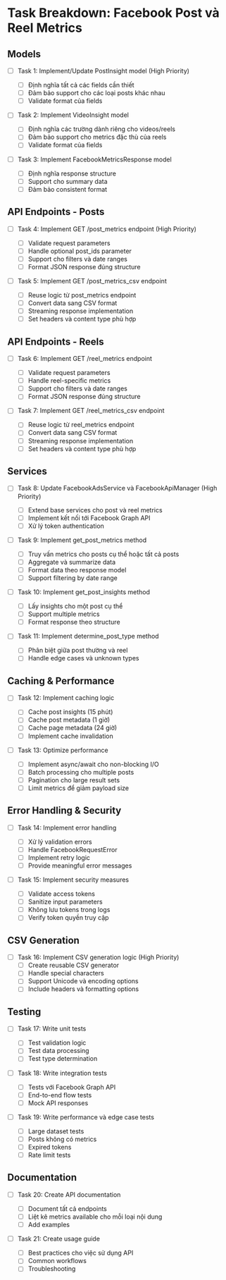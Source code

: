 # Task Breakdown: Facebook Post và Reel Metrics

## Models

- [ ] Task 1: Implement/Update PostInsight model (High Priority)

  - [ ] Định nghĩa tất cả các fields cần thiết
  - [ ] Đảm bảo support cho các loại posts khác nhau
  - [ ] Validate format của fields

- [ ] Task 2: Implement VideoInsight model

  - [ ] Định nghĩa các trường dành riêng cho videos/reels
  - [ ] Đảm bảo support cho metrics đặc thù của reels
  - [ ] Validate format của fields

- [ ] Task 3: Implement FacebookMetricsResponse model
  - [ ] Định nghĩa response structure
  - [ ] Support cho summary data
  - [ ] Đảm bảo consistent format

## API Endpoints - Posts

- [ ] Task 4: Implement GET /post_metrics endpoint (High Priority)

  - [ ] Validate request parameters
  - [ ] Handle optional post_ids parameter
  - [ ] Support cho filters và date ranges
  - [ ] Format JSON response đúng structure

- [ ] Task 5: Implement GET /post_metrics_csv endpoint
  - [ ] Reuse logic từ post_metrics endpoint
  - [ ] Convert data sang CSV format
  - [ ] Streaming response implementation
  - [ ] Set headers và content type phù hợp

## API Endpoints - Reels

- [ ] Task 6: Implement GET /reel_metrics endpoint

  - [ ] Validate request parameters
  - [ ] Handle reel-specific metrics
  - [ ] Support cho filters và date ranges
  - [ ] Format JSON response đúng structure

- [ ] Task 7: Implement GET /reel_metrics_csv endpoint
  - [ ] Reuse logic từ reel_metrics endpoint
  - [ ] Convert data sang CSV format
  - [ ] Streaming response implementation
  - [ ] Set headers và content type phù hợp

## Services

- [ ] Task 8: Update FacebookAdsService và FacebookApiManager (High Priority)

  - [ ] Extend base services cho post và reel metrics
  - [ ] Implement kết nối tới Facebook Graph API
  - [ ] Xử lý token authentication

- [ ] Task 9: Implement get_post_metrics method

  - [ ] Truy vấn metrics cho posts cụ thể hoặc tất cả posts
  - [ ] Aggregate và summarize data
  - [ ] Format data theo response model
  - [ ] Support filtering by date range

- [ ] Task 10: Implement get_post_insights method

  - [ ] Lấy insights cho một post cụ thể
  - [ ] Support multiple metrics
  - [ ] Format response theo structure

- [ ] Task 11: Implement determine_post_type method
  - [ ] Phân biệt giữa post thường và reel
  - [ ] Handle edge cases và unknown types

## Caching & Performance

- [ ] Task 12: Implement caching logic

  - [ ] Cache post insights (15 phút)
  - [ ] Cache post metadata (1 giờ)
  - [ ] Cache page metadata (24 giờ)
  - [ ] Implement cache invalidation

- [ ] Task 13: Optimize performance
  - [ ] Implement async/await cho non-blocking I/O
  - [ ] Batch processing cho multiple posts
  - [ ] Pagination cho large result sets
  - [ ] Limit metrics để giảm payload size

## Error Handling & Security

- [ ] Task 14: Implement error handling

  - [ ] Xử lý validation errors
  - [ ] Handle FacebookRequestError
  - [ ] Implement retry logic
  - [ ] Provide meaningful error messages

- [ ] Task 15: Implement security measures
  - [ ] Validate access tokens
  - [ ] Sanitize input parameters
  - [ ] Không lưu tokens trong logs
  - [ ] Verify token quyền truy cập

## CSV Generation

- [ ] Task 16: Implement CSV generation logic (High Priority)
  - [ ] Create reusable CSV generator
  - [ ] Handle special characters
  - [ ] Support Unicode và encoding options
  - [ ] Include headers và formatting options

## Testing

- [ ] Task 17: Write unit tests

  - [ ] Test validation logic
  - [ ] Test data processing
  - [ ] Test type determination

- [ ] Task 18: Write integration tests

  - [ ] Tests với Facebook Graph API
  - [ ] End-to-end flow tests
  - [ ] Mock API responses

- [ ] Task 19: Write performance và edge case tests
  - [ ] Large dataset tests
  - [ ] Posts không có metrics
  - [ ] Expired tokens
  - [ ] Rate limit tests

## Documentation

- [ ] Task 20: Create API documentation

  - [ ] Document tất cả endpoints
  - [ ] Liệt kê metrics available cho mỗi loại nội dung
  - [ ] Add examples

- [ ] Task 21: Create usage guide
  - [ ] Best practices cho việc sử dụng API
  - [ ] Common workflows
  - [ ] Troubleshooting
